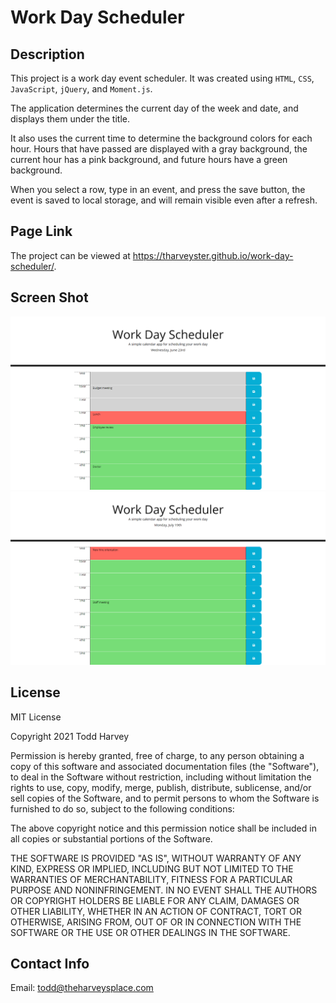 # Work Day Scheduler

## Description
This project is a work day event scheduler. It was created using `HTML`, `CSS`, `JavaScript`, `jQuery`, and `Moment.js`.

The application determines the current day of the week and date, and displays them under the title.

It also uses the current time to determine the background colors for each hour. Hours that have passed are displayed with a gray background, the current hour has a pink background, and future hours have a green background.

When you select a row, type in an event, and press the save button, the event is saved to local storage, and will remain visible even after a refresh.

## Page Link
The project can be viewed at <https://tharveyster.github.io/work-day-scheduler/>.

## Screen Shot
![A user clicks on slots on the color-coded calendar and edits the events.](./assets/images/work-day-scheduler.png)
![A user clicks on slots on the color-coded calendar and edits the events.](./assets/images/work-day-scheduler2.png)

## License
MIT License

Copyright 2021 Todd Harvey

Permission is hereby granted, free of charge, to any person obtaining a copy of this software and associated documentation files (the "Software"), to deal in the Software without restriction, including without limitation the rights to use, copy, modify, merge, publish, distribute, sublicense, and/or sell copies of the Software, and to permit persons to whom the Software is furnished to do so, subject to the following conditions:

The above copyright notice and this permission notice shall be included in all copies or substantial portions of the Software.

THE SOFTWARE IS PROVIDED "AS IS", WITHOUT WARRANTY OF ANY KIND, EXPRESS OR IMPLIED, INCLUDING BUT NOT LIMITED TO THE WARRANTIES OF MERCHANTABILITY, FITNESS FOR A PARTICULAR PURPOSE AND NONINFRINGEMENT. IN NO EVENT SHALL THE AUTHORS OR COPYRIGHT HOLDERS BE LIABLE FOR ANY CLAIM, DAMAGES OR OTHER LIABILITY, WHETHER IN AN ACTION OF CONTRACT, TORT OR OTHERWISE, ARISING FROM, OUT OF OR IN CONNECTION WITH THE SOFTWARE OR THE USE OR OTHER DEALINGS IN THE SOFTWARE.

## Contact Info
Email: todd@theharveysplace.com
